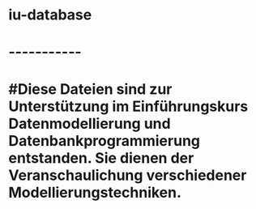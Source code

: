 # iu-database
# -----------
# #Diese Dateien sind zur Unterstützung im Einführungskurs Datenmodellierung und Datenbankprogrammierung entstanden. Sie dienen der Veranschaulichung verschiedener Modellierungstechniken.